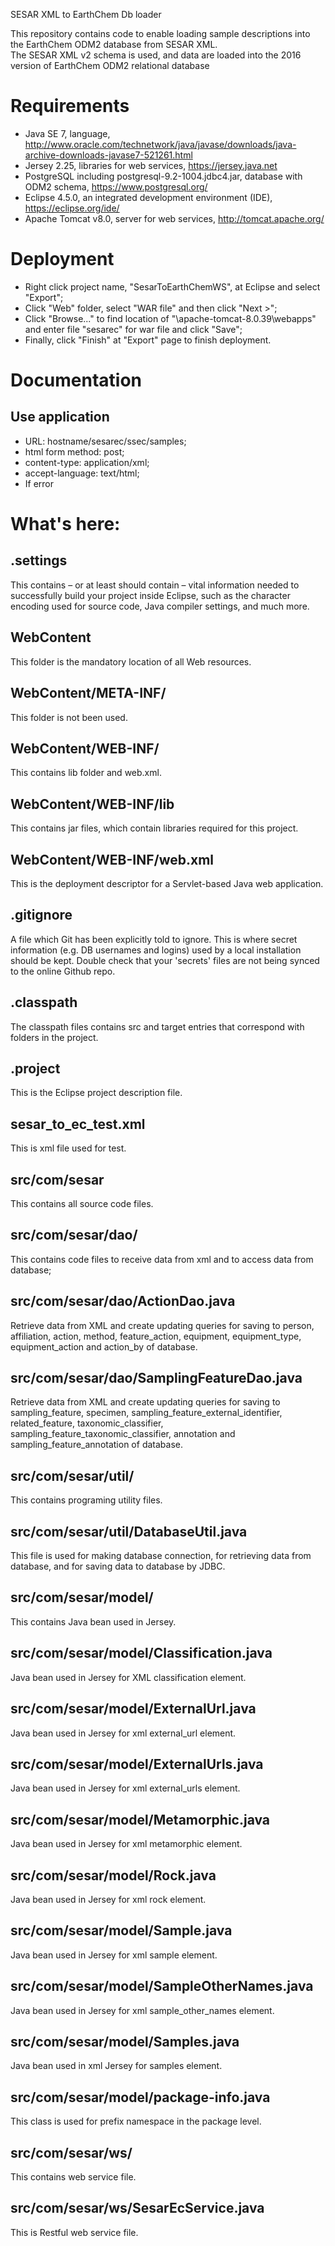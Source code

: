 SESAR XML to EarthChem Db loader

This repository contains code to enable loading sample descriptions into the EarthChem ODM2 database from SESAR XML.  
The SESAR XML v2 schema is used, and data are loaded into the 2016 version of EarthChem ODM2 relational database

# Requirements
* Java SE 7, language, http://www.oracle.com/technetwork/java/javase/downloads/java-archive-downloads-javase7-521261.html 
* Jersey 2.25, libraries for web services, https://jersey.java.net
* PostgreSQL including postgresql-9.2-1004.jdbc4.jar, database with ODM2 schema, https://www.postgresql.org/ 
* Eclipse 4.5.0, an integrated development environment (IDE), https://eclipse.org/ide/
* Apache Tomcat v8.0, server for web services, http://tomcat.apache.org/

# Deployment
* Right click project name, "SesarToEarthChemWS", at Eclipse and select "Export";
* Click "Web" folder, select "WAR file" and then click "Next >";
* Click "Browse..." to find location of "\apache-tomcat-8.0.39\webapps" and enter file "sesarec" for war file and click "Save";
* Finally, click "Finish" at "Export" page to finish deployment.

# Documentation

## Use application
* URL: hostname/sesarec/ssec/samples;
* html form method: post;
* content-type: application/xml;
* accept-language: text/html;
* If error 

# What's here:

## .settings
This contains – or at least should contain – vital information needed to successfully build your project inside Eclipse, such as the character encoding used for source code, Java compiler settings, and much more.

## WebContent
This folder is the mandatory location of all Web resources.

## WebContent/META-INF/
This folder is not been used.

## WebContent/WEB-INF/
This contains lib folder and web.xml.

## WebContent/WEB-INF/lib
This contains jar files, which contain libraries required for this project.

## WebContent/WEB-INF/web.xml
This is the deployment descriptor for a Servlet-based Java web application.

## .gitignore
A file which Git has been explicitly told to ignore. This is where secret information (e.g. DB usernames and logins) used by a local installation should be kept. Double check that your 'secrets' files are not being synced to the online Github repo.

## .classpath
The classpath files contains src and target entries that correspond with folders in the project.

## .project
This is the Eclipse project description file.

## sesar_to_ec_test.xml
This is xml file used for test.

## src/com/sesar
This contains all source code files.

## src/com/sesar/dao/
This contains code files to receive data from xml and to access data from database;

## src/com/sesar/dao/ActionDao.java
Retrieve data from XML and create updating queries for saving to person, affiliation, action, method, feature_action, equipment, equipment_type, equipment_action and action_by of database.

## src/com/sesar/dao/SamplingFeatureDao.java
Retrieve data from XML and create updating queries for saving to sampling_feature, specimen, sampling_feature_external_identifier, related_feature, taxonomic_classifier, sampling_feature_taxonomic_classifier, annotation and sampling_feature_annotation of database.

## src/com/sesar/util/
This contains programing utility files.

## src/com/sesar/util/DatabaseUtil.java
This file is used for making database connection, for retrieving data from database, and for saving data to database by JDBC. 

## src/com/sesar/model/
This contains Java bean used in Jersey.

## src/com/sesar/model/Classification.java
Java bean used in Jersey for XML classification element.

## src/com/sesar/model/ExternalUrl.java
Java bean used in Jersey for xml external_url element.

## src/com/sesar/model/ExternalUrls.java
Java bean used in Jersey for xml external_urls element.

## src/com/sesar/model/Metamorphic.java
Java bean used in Jersey for xml metamorphic element.

## src/com/sesar/model/Rock.java
Java bean used in Jersey for xml rock element.

## src/com/sesar/model/Sample.java
Java bean used in Jersey for xml sample element.

## src/com/sesar/model/SampleOtherNames.java
Java bean used in Jersey for xml sample_other_names element.

## src/com/sesar/model/Samples.java
Java bean used in xml Jersey for samples element.

## src/com/sesar/model/package-info.java
This class is used for prefix namespace in the package level.

## src/com/sesar/ws/
This contains web service file.

## src/com/sesar/ws/SesarEcService.java
This is Restful web service file.
